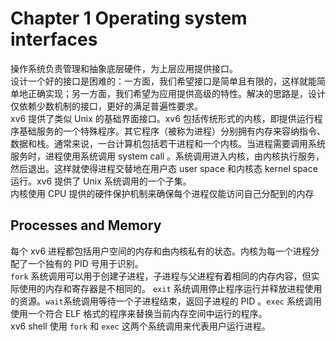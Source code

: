 # Chapter 1 Operating system interfaces

操作系统负责管理和抽象底层硬件，为上层应用提供接口。  
设计一个好的接口是困难的：一方面，我们希望接口是简单且有限的，这样就能简单地正确实现；另一方面，我们希望为应用提供高级的特性。解决的思路是，设计仅依赖少数机制的接口，更好的满足普遍性要求。  
xv6 提供了类似 Unix 的基础界面接口。xv6 包括传统形式的内核，即提供运行程序基础服务的一个特殊程序。其它程序（被称为进程）分别拥有内存来容纳指令、数据和栈。通常来说，一台计算机包括若干进程和一个内核。当进程需要调用系统服务时，进程使用系统调用  system call 。系统调用进入内核，由内核执行服务，然后退出。这样就使得进程交替地在用户态 user space 和内核态 kernel space 运行。xv6 提供了 Unix 系统调用的一个子集。  
内核使用 CPU 提供的硬件保护机制来确保每个进程仅能访问自己分配到的内存

## Processes and Memory
每个 xv6 进程都包括用户空间的内存和由内核私有的状态。内核为每一个进程分配了一个独有的 PID 号用于识别。  
`fork` 系统调用可以用于创建子进程，子进程与父进程有着相同的内存内容，但实际使用的内存和寄存器是不相同的。 `exit` 系统调用停止程序运行并释放进程使用的资源。`wait`系统调用等待一个子进程结束，返回子进程的 PID 。`exec` 系统调用使用一个符合 ELF 格式的程序来替换当前内存空间中运行的程序。  
xv6 shell 使用 `fork` 和  `exec` 这两个系统调用来代表用户运行进程。